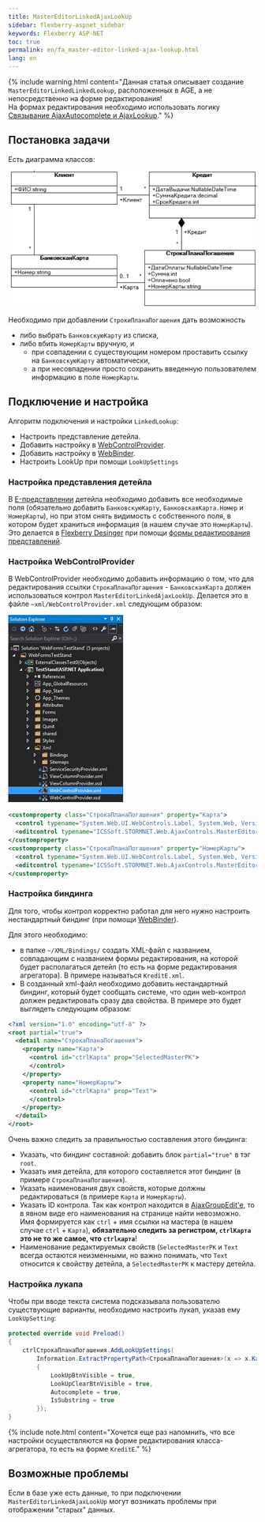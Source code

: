 ```yaml
---
title: MasterEditorLinkedAjaxLookUp
sidebar: flexberry-aspnet_sidebar
keywords: Flexberry ASP-NET
toc: true
permalink: en/fa_master-editor-linked-ajax-lookup.html
lang: en
---
```


{% include warning.html content="Данная статья описывает создание `MasterEditorLinkedLinkedLookup`, расположенных в AGE, а не непосредственно на форме редактирования!  
На формах редактирования необходимо использовать логику [Связывание AjaxAutocomplete и AjaxLookup](fa_link-ajax-autocomplete-ajax-lookup.html)." %}

## Постановка задачи

Есть диаграмма классов:

![](/images/pages/products/flexberry-aspnet/controls/lookup/linked-lookup-diagram.png)

Необходимо при добавлении `СтрокиПланаПогашения` дать возможность

* либо выбрать `БанковскуюКарту` из списка, 
* либо вбить `НомерКарты` вручную, и 
  * при совпадении с существующим номером проставить ссылку на `БанковскуюКарту` автоматически,
  * а при несовпадении просто сохранить введенную пользователем информацию в поле `НомерКарты`.

## Подключение и настройка

Алгоритм подключения и настройки `LinkedLookup`:

* Настроить представление детейла.
* Добавить настройку в [WebControlProvider](fa_web-control-provider.html).
* Добавить настройку в [WebBinder](fa_web-binder.html).
* Настроить LookUp при помощи `LookUpSettings`

### Настройка представления детейла

В [E-представлении](fd_e-view.html) детейла необходимо добавить все необходимые поля (обязательно добавить `БанковскуюКарту`, `БанковскаяКарта.Номер` и `НомерКарты`), но при этом снять видимость с собственного поля, в котором будет храниться информация (в нашем случае это `НомерКарты`). Это делается в [Flexberry Desinger](fd_landing_page.html) при помощи [формы редактирования представлений](fd_view-edit-form.html).

### Настройка WebControlProvider

В WebControlProvider необходимо добавить информацию о том, что для редактирования ссылки `СтрокаПланаПогашения` - `БанковскаяКарта` должен использоваться контрол  `MasterEditorLinkedAjaxLookUp`. Делается это в файле `~xml/WebControlProvider.xml` следующим образом:

![](/images/pages/products/flexberry-aspnet/controls/lookup/web-control-provider.jpg)

```xml
<customproperty class="СтрокаПланаПогашения" property="Карта">
  <control typename="System.Web.UI.WebControls.Label, System.Web, Version=2.0.0.0, Culture=neutral, PublicKeyToken=b03f5f7f11d50a3a" property="Text" codefile="" />
  <editcontrol typename="ICSSoft.STORMNET.Web.AjaxControls.MasterEditorLinkedAjaxLookUp" codefile="" />
</customproperty>
<customproperty class="СтрокаПланаПогашения" property="НомерКарты">
  <control typename="System.Web.UI.WebControls.Label, System.Web, Version=2.0.0.0, Culture=neutral, PublicKeyToken=b03f5f7f11d50a3a" property="Text" codefile="" />
  <editcontrol typename="ICSSoft.STORMNET.Web.AjaxControls.MasterEditorLinkedAjaxLookUp" codefile="" />
</customproperty>
```

### Настройка биндинга

Для того, чтобы контрол корректно работал для него нужно настроить нестандартный биндинг (при помощи [WebBinder](fa_web-binder.html)).

Для этого необходимо:

* в папке `~/XML/Bindings/` создать XML-файл с названием, совпадающим с названием формы редактирования, на которой будет располагаться детейл (то есть на форме редактирования агрегатора). В примере называться `KreditE.xml`.
* В созданный xml-файл необходимо добавить нестандартный биндинг, который будет сообщать системе, что один web-контрол должен редактировать сразу два свойства. В примере это будет выглядеть следующим образом:

```xml
<?xml version="1.0" encoding="utf-8" ?>
<root partial="true">
  <detail name="СтрокаПланаПогашения">
    <property name="Карта">
      <control id="ctrlКарта" prop="SelectedMasterPK">
      </control>
    </property>
    <property name="НомерКарты">
      <control id="ctrlКарта" prop="Text">
      </control>
    </property>
  </detail>
</root>
```

Очень важно следить за правильностью составления этого биндинга:

* Указать, что биндинг составной: добавить блок `partial="true"` в тэг `root`.
* Указать имя детейла, для которого составляется этот биндинг (в примере `СтрокаПланаПогашения`).
* Указать наименования двух свойств, которые должны редактироваться (в примере `Карта` и `НомерКарты`).
* Указать ID контрола. Так как контрол находится в [AjaxGroupEdit'e](fa_ajax-group-edit.html), то в явном виде его наименования на странице найти невозможно. Имя формируется как `ctrl` + имя ссылки на мастера (в нашем случае `ctrl` + `Карта`), __обязательно следить за регистром, `ctrlКарта` это не то же самое, что `ctrlкарта`__!
* Наименование редактируемых свойств (`SelectedMasterPK` и `Text` всегда остаются неизменными, но важно понимать, что `Text` относится к свойству детейла, а `SelectedMasterPK` к мастеру детейла.

### Настройка лукапа

Чтобы при вводе текста система подсказывала пользователю существующие варианты, необходимо настроить лукап, указав ему `LookUpSetting`:

```csharp
protected override void Preload()
{
    ctrlСтрокаПланаПогашения.AddLookUpSettings(
        Information.ExtractPropertyPath<СтрокаПланаПогашения>(x => x.Карта), new LookUpSetting
        {
            LookUpBtnVisible = true,
            LookUpClearBtnVisible = true,
            Autocomplete = true,
            IsSubstring = true
        });
}
```

{% include note.html content="Хочется еще раз напомнить, что все настройки осуществляются на форме редактирования класса-агрегатора, то есть на форме `KreditE`." %}

## Возможные проблемы

Если в базе уже есть данные, то при подключении `MasterEditorLinkedAjaxLookUp` могут возникать проблемы при отображении "старых" данных.
